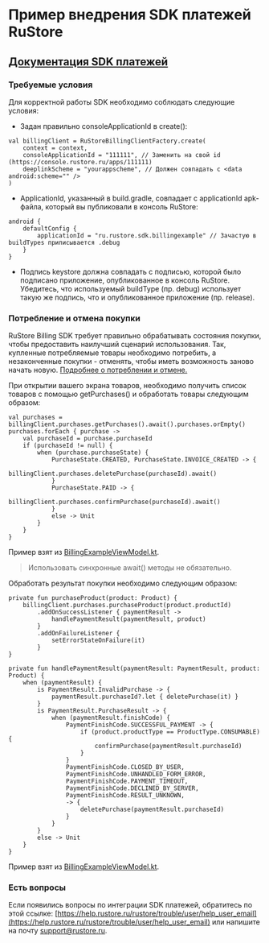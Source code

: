 # Пример внедрения SDK платежей RuStore
## [Документация SDK платежей](https://help.rustore.ru/rustore/for_developers/developer-documentation/sdk_payments/SDK-connecting-payments/quick_start)

### Требуемые условия

Для корректной работы SDK необходимо соблюдать следующие условия:

- Задан правильно consoleApplicationId в create():
```
val billingClient = RuStoreBillingClientFactory.create(
    context = context,
    consoleApplicationId = "111111", // Заменить на свой id (https://console.rustore.ru/apps/111111)
    deeplinkScheme = "yourappscheme", // Должен совпадать с <data android:scheme="" />
)
```

- ApplicationId, указанный в build.gradle, совпадает с applicationId apk-файла, который вы публиковали в консоль RuStore:
```
android {
    defaultConfig {
        applicationId = "ru.rustore.sdk.billingexample" // Зачастую в buildTypes приписывается .debug
    }
}
```

- Подпись keystore должна совпадать с подписью, которой было подписано приложение, опубликованное в консоль RuStore. Убедитесь, что используемый buildType (пр. debug) использует такую же подпись, что и опубликованное приложение (пр. release).

### Потребление и отмена покупки
RuStore Billing SDK требует правильно обрабатывать состояния покупки, чтобы предоставить наилучший сценарий использования.
Так, купленные потребляемые товары необходимо потребить, а незаконченные покупки - отменять, чтобы иметь возможность заново начать новую.
[Подробнее о потреблении и отмене.](https://help.rustore.ru/rustore/for_developers/developer-documentation/sdk_payments/SDK-connecting-payments/%20consumption-and-withdrawal)

При открытии вашего экрана товаров, необходимо получить список товаров с помощью getPurchases() и обработать товары следующим образом:
```
val purchases = billingClient.purchases.getPurchases().await().purchases.orEmpty()
purchases.forEach { purchase ->
    val purchaseId = purchase.purchaseId
    if (purchaseId != null) {
        when (purchase.purchaseState) {
            PurchaseState.CREATED, PurchaseState.INVOICE_CREATED -> {
                billingClient.purchases.deletePurchase(purchaseId).await()
            }
            PurchaseState.PAID -> {
                billingClient.purchases.confirmPurchase(purchaseId).await()
            }
            else -> Unit
        }
    }
}
```
Пример взят из [BillingExampleViewModel.kt](https://gitflic.ru/project/rustore/rustore-sdk-billing-example/blob?file=app%2Fsrc%2Fmain%2Fkotlin%2Fru%2Frustore%2Fsdk%2Fbillingexample%2Fpayment%2FBillingExampleViewModel.kt).
> Использовать синхронные await() методы не обязательно.

Обработать результат покупки необходимо следующим образом:
```
private fun purchaseProduct(product: Product) {
    billingClient.purchases.purchaseProduct(product.productId)
        .addOnSuccessListener { paymentResult ->
            handlePaymentResult(paymentResult, product)
        }
        .addOnFailureListener {
            setErrorStateOnFailure(it)
        }
}

private fun handlePaymentResult(paymentResult: PaymentResult, product: Product) {
    when (paymentResult) {
        is PaymentResult.InvalidPurchase -> {
            paymentResult.purchaseId?.let { deletePurchase(it) }
        }
        is PaymentResult.PurchaseResult -> {
            when (paymentResult.finishCode) {
                PaymentFinishCode.SUCCESSFUL_PAYMENT -> {
                    if (product.productType == ProductType.CONSUMABLE) {
                        confirmPurchase(paymentResult.purchaseId)
                    }
                }
                PaymentFinishCode.CLOSED_BY_USER,
                PaymentFinishCode.UNHANDLED_FORM_ERROR,
                PaymentFinishCode.PAYMENT_TIMEOUT,
                PaymentFinishCode.DECLINED_BY_SERVER,
                PaymentFinishCode.RESULT_UNKNOWN,
                -> {
                    deletePurchase(paymentResult.purchaseId)
                }
            }
        }
        else -> Unit
    }
}
```
Пример взят из [BillingExampleViewModel.kt](https://gitflic.ru/project/rustore/rustore-sdk-billing-example/blob?file=app%2Fsrc%2Fmain%2Fkotlin%2Fru%2Frustore%2Fsdk%2Fbillingexample%2Fpayment%2FBillingExampleViewModel.kt).

### Есть вопросы
Если появились вопросы по интеграции SDK платежей, обратитесь по этой ссылке:
[https://help.rustore.ru/rustore/trouble/user/help_user_email](https://help.rustore.ru/rustore/trouble/user/help_user_email)
или напишите на почту support@rustore.ru.